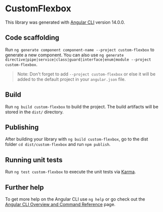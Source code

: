 # CustomFlexbox

This library was generated with [Angular CLI](https://github.com/angular/angular-cli) version 14.0.0.

## Code scaffolding

Run `ng generate component component-name --project custom-flexbox` to generate a new component. You can also use `ng generate directive|pipe|service|class|guard|interface|enum|module --project custom-flexbox`.
> Note: Don't forget to add `--project custom-flexbox` or else it will be added to the default project in your `angular.json` file. 

## Build

Run `ng build custom-flexbox` to build the project. The build artifacts will be stored in the `dist/` directory.

## Publishing

After building your library with `ng build custom-flexbox`, go to the dist folder `cd dist/custom-flexbox` and run `npm publish`.

## Running unit tests

Run `ng test custom-flexbox` to execute the unit tests via [Karma](https://karma-runner.github.io).

## Further help

To get more help on the Angular CLI use `ng help` or go check out the [Angular CLI Overview and Command Reference](https://angular.io/cli) page.
